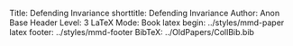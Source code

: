 Title:               Defending Invariance
shorttitle:          Defending Invariance
Author:              Anon
Base Header Level:   3
LaTeX Mode:          Book
latex begin:         ../styles/mmd-paper
latex footer:        ../styles/mmd-footer
BibTeX:              ../OldPapers/CollBib.bib

